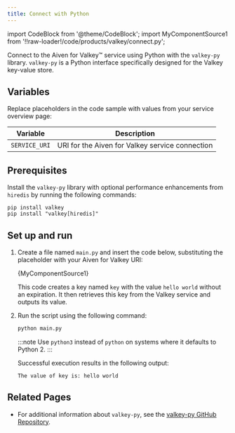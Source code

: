 ```yaml
---
title: Connect with Python
---
```


import CodeBlock from '@theme/CodeBlock';
import MyComponentSource1 from '!!raw-loader!/code/products/valkey/connect.py';

Connect to the Aiven for Valkey™ service using Python with the `valkey-py` library. `valkey-py` is a Python interface specifically designed for the Valkey key-value store.

## Variables

Replace placeholders in the code sample with values from your service overview page:

| Variable    | Description                                                  |
| ----------- | ------------------------------------------------------------ |
| `SERVICE_URI` | URI for the Aiven for Valkey service connection |

## Prerequisites

Install the `valkey-py` library with optional performance enhancements from `hiredis`
by running the following commands:

```shell
pip install valkey
pip install "valkey[hiredis]"
```

## Set up and run

1. Create a file named `main.py` and insert the code below, substituting the
   placeholder with your Aiven for Valkey URI:

   <CodeBlock language='python'>{MyComponentSource1}</CodeBlock>

   This code creates a key named `key` with the value `hello world` without an expiration.
   It then retrieves this key from the Valkey service and outputs its value.

1. Run the script using the following command:

   ```bash
   python main.py
   ```

   :::note
   Use `python3` instead of `python` on systems where it defaults to Python 2.
   :::

   Successful execution results in the following output:

   ```plaintext
   The value of key is: hello world
   ```

## Related Pages

- For additional information about `valkey-py`, see
  the [valkey-py GitHub Repository](https://github.com/valkey-io/valkey-py).
